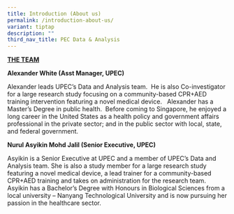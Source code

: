 ```yaml
---
title: Introduction (About us)
permalink: /introduction-about-us/
variant: tiptap
description: ""
third_nav_title: PEC Data & Analysis
---
```

<p><strong><u>THE TEAM</u></strong>
</p>
<p><strong>Alexander White (Asst Manager, UPEC)</strong>
</p>
<p>Alexander leads UPEC’s Data and Analysis team.&nbsp; He is also Co-investigator
for a large research study focusing on a community-based CPR+AED training
intervention featuring a novel medical device.&nbsp;&nbsp; Alexander has
a Master’s Degree in public health.&nbsp; Before coming to Singapore, he
enjoyed a long career in the United States as a health policy and government
affairs professional in the private sector; and in the public sector with
local, state, and federal government.&nbsp;</p>
<p><strong>Nurul Asyikin Mohd Jalil (Senior Executive, UPEC)</strong>
</p>
<p>Asyikin is a Senior Executive at UPEC and a member of UPEC’s Data and
Analysis team. She is also a study member for a large research study featuring
a novel medical device, a lead trainer for a community-based CPR+AED training
and takes on administration for the research team. Asyikin has a Bachelor’s
Degree with Honours in Biological Sciences from a local university – Nanyang
Technological University and is now pursuing her passion in the healthcare
sector.</p>